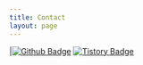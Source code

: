 ```yaml
---
title: Contact
layout: page
---
```


|[![Github Badge](https://img.shields.io/badge/-Github-161c22?style=flat&logo=github&link=https://github.com/boyamie/)](https://github.com/whthdbs03)
[![Tistory Badge](https://img.shields.io/badge/Tistory-0033A0?style=for-the-badge&logo=tistory&logoColor=white)](https://zlzlz.tistory.com)
